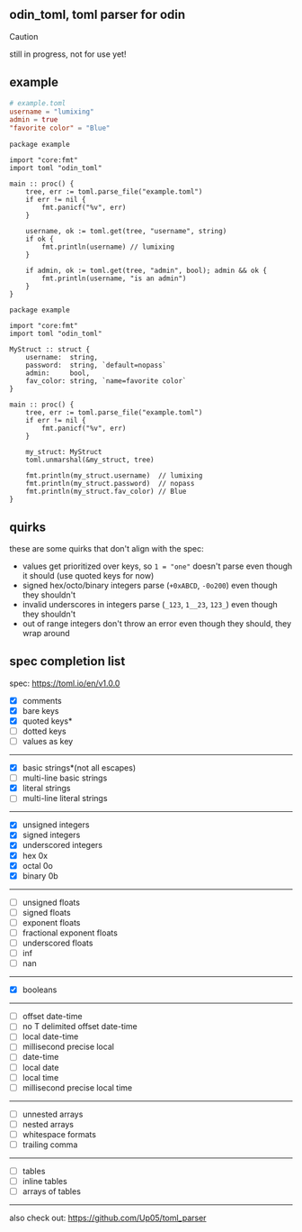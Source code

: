 ## odin_toml, toml parser for odin
> [!CAUTION]
> still in progress, not for use yet!

## example
```toml
# example.toml
username = "lumixing"
admin = true
"favorite color" = "Blue"
```

```odin
package example

import "core:fmt"
import toml "odin_toml"

main :: proc() {
    tree, err := toml.parse_file("example.toml")
    if err != nil {
        fmt.panicf("%v", err)
    }

    username, ok := toml.get(tree, "username", string)
    if ok {
        fmt.println(username) // lumixing
    }

    if admin, ok := toml.get(tree, "admin", bool); admin && ok {
        fmt.println(username, "is an admin")
    }
}
```

```odin
package example

import "core:fmt"
import toml "odin_toml"

MyStruct :: struct {
    username:  string,
    password:  string, `default=nopass`
    admin:     bool,
    fav_color: string, `name=favorite color`
}

main :: proc() {
    tree, err := toml.parse_file("example.toml")
    if err != nil {
        fmt.panicf("%v", err)
    }

    my_struct: MyStruct
    toml.unmarshal(&my_struct, tree)

    fmt.println(my_struct.username)  // lumixing
    fmt.println(my_struct.password)  // nopass
    fmt.println(my_struct.fav_color) // Blue
}
```

## quirks
these are some quirks that don't align with the spec:
- values get prioritized over keys, so `1 = "one"` doesn't parse even though it should (use quoted keys for now)
- signed hex/octo/binary integers parse (`+0xABCD`, `-0o200`) even though they shouldn't
- invalid underscores in integers parse (`_123`, `1__23`, `123_`) even though they shouldn't
- out of range integers don't throw an error even though they should, they wrap around 

## spec completion list
spec: https://toml.io/en/v1.0.0  
- [x] comments
- [x] bare keys
- [x] quoted keys*
- [ ] dotted keys
- [ ] values as key
---
- [x] basic strings*(not all escapes)
- [ ] multi-line basic strings
- [x] literal strings
- [ ] multi-line literal strings
---
- [x] unsigned integers
- [x] signed integers
- [x] underscored integers
- [x] hex 0x
- [x] octal 0o
- [x] binary 0b
---
- [ ] unsigned floats
- [ ] signed floats
- [ ] exponent floats
- [ ] fractional exponent floats
- [ ] underscored floats
- [ ] inf
- [ ] nan
---
- [x] booleans
---
- [ ] offset date-time
- [ ] no T delimited offset date-time
- [ ] local date-time
- [ ] millisecond precise local
- [ ] date-time
- [ ] local date
- [ ] local time
- [ ] millisecond precise local time
---
- [ ] unnested arrays
- [ ] nested arrays
- [ ] whitespace formats
- [ ] trailing comma
---
- [ ] tables
- [ ] inline tables
- [ ] arrays of tables
---
also check out: https://github.com/Up05/toml_parser
